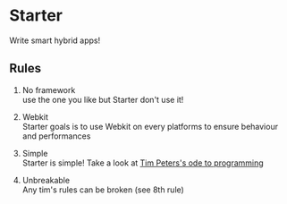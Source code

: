 # Starter
Write smart hybrid apps!

## Rules

1. No framework  
   use the one you like but Starter don't use it!

2. Webkit  
   Starter goals is to use Webkit on every platforms to ensure behaviour and performances

3. Simple  
   Starter is simple! Take a look at [Tim Peters's ode to programming][Tim Peters's ode to programming]

4. Unbreakable  
   Any tim's rules can be broken (see 8th rule)

[Tim Peters's ode to programming]: https://www.python.org/dev/peps/pep-0020/ "The zen of python"
